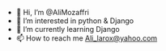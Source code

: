 - 👋 Hi, I’m @AliMozaffri
- 👀 I’m interested in  python & Django
- 🌱 I’m currently learning  Django
- 📫 How to reach me  Ali_larox@yahoo.com

<!---
AliMozaffri/AliMozaffri is a ✨ special ✨ repository because its `README.md` (this file) appears on your GitHub profile.
You can click the Preview link to take a look at your changes.
--->
